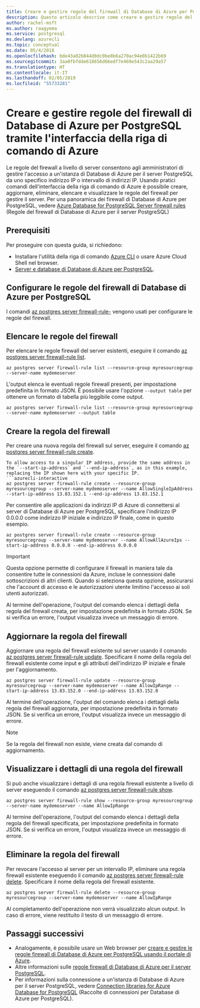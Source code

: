 ```yaml
---
title: Creare e gestire regole del firewall di Database di Azure per PostgreSQL tramite l'interfaccia della riga di comando di Azure
description: Questo articolo descrive come creare e gestire regole del firewall di Database di Azure per PostgreSQL tramite l'interfaccia della riga di comando di Azure.
author: rachel-msft
ms.author: raagyema
ms.service: postgresql
ms.devlang: azurecli
ms.topic: conceptual
ms.date: 05/4/2018
ms.openlocfilehash: bde43a02b844d0dc0be8b6a270ac94e0b1422b69
ms.sourcegitcommit: 3aa0fbfdde618656d66edf7e469e543c2aa29a57
ms.translationtype: HT
ms.contentlocale: it-IT
ms.lasthandoff: 02/05/2019
ms.locfileid: "55733281"
---
```

# <a name="create-and-manage-azure-database-for-postgresql-firewall-rules-using-azure-cli"></a>Creare e gestire regole del firewall di Database di Azure per PostgreSQL tramite l'interfaccia della riga di comando di Azure
Le regole del firewall a livello di server consentono agli amministratori di gestire l'accesso a un'istanza di Database di Azure per il server PostgreSQL da uno specifico indirizzo IP o intervallo di indirizzi IP. Usando pratici comandi dell'interfaccia della riga di comando di Azure è possibile creare, aggiornare, eliminare, elencare e visualizzare le regole del firewall per gestire il server. Per una panoramica dei firewall di Database di Azure per PostgreSQL, vedere [Azure Database for PostgreSQL Server firewall rules](concepts-firewall-rules.md) (Regole del firewall di Database di Azure per il server PostgreSQL)

## <a name="prerequisites"></a>Prerequisiti
Per proseguire con questa guida, si richiedono:
- Installare l'utilità della riga di comando [Azure CLI](/cli/azure/install-azure-cli) o usare Azure Cloud Shell nel browser.
- [Server e database di Database di Azure per PostgreSQL](quickstart-create-server-database-azure-cli.md).

## <a name="configure-firewall-rules-for-azure-database-for-postgresql"></a>Configurare le regole del firewall di Database di Azure per PostgreSQL
I comandi [az postgres server firewall-rule-](/cli/azure/postgres/server/firewall-rule) vengono usati per configurare le regole del firewall.

## <a name="list-firewall-rules"></a>Elencare le regole del firewall 
Per elencare le regole firewall del server esistenti, eseguire il comando [az postgres server firewall-rule list](/cli/azure/postgres/server/firewall-rule).
```azurecli-interactive
az postgres server firewall-rule list --resource-group myresourcegroup --server-name mydemoserver
```
L'output elenca le eventuali regole firewall presenti, per impostazione predefinita in formato JSON. È possibile usare l'opzione `--output table` per ottenere un formato di tabella più leggibile come output.
```azurecli-interactive
az postgres server firewall-rule list --resource-group myresourcegroup --server-name mydemoserver --output table
```
## <a name="create-firewall-rule"></a>Creare la regola del firewall
Per creare una nuova regola del firewall sul server, eseguire il comando [az postgres server firewall-rule create](/cli/azure/postgres/server/firewall-rule). 

```
To allow access to a singular IP address, provide the same address in the `--start-ip-address` and `--end-ip-address`, as in this example, replacing the IP shown here with your specific IP.
```azurecli-interactive
az postgres server firewall-rule create --resource-group myresourcegroup --server-name mydemoserver --name AllowSingleIpAddress --start-ip-address 13.83.152.1 --end-ip-address 13.83.152.1
```
Per consentire alle applicazioni da indirizzi IP di Azure di connettersi al server di Database di Azure per PostgreSQL, specificare l'indirizzo IP 0.0.0.0 come indirizzo IP iniziale e indirizzo IP finale, come in questo esempio.
```azurecli-interactive
az postgres server firewall-rule create --resource-group myresourcegroup --server-name mydemoserver --name AllowAllAzureIps --start-ip-address 0.0.0.0 --end-ip-address 0.0.0.0
```

> [!IMPORTANT]
> Questa opzione permette di configurare il firewall in maniera tale da consentire tutte le connessioni da Azure, incluse le connessioni dalle sottoscrizioni di altri clienti. Quando si seleziona questa opzione, assicurarsi che l'account di accesso e le autorizzazioni utente limitino l'accesso ai soli utenti autorizzati.
> 

Al termine dell'operazione, l'output del comando elenca i dettagli della regola del firewall creata, per impostazione predefinita in formato JSON. Se si verifica un errore, l'output visualizza invece un messaggio di errore.

## <a name="update-firewall-rule"></a>Aggiornare la regola del firewall 
Aggiornare una regola del firewall esistente sul server usando il comando [az postgres server firewall-rule update](/cli/azure/postgres/server/firewall-rule). Specificare il nome della regola del firewall esistente come input e gli attributi dell'indirizzo IP iniziale e finale per l'aggiornamento.
```azurecli-interactive
az postgres server firewall-rule update --resource-group myresourcegroup --server-name mydemoserver --name AllowIpRange --start-ip-address 13.83.152.0 --end-ip-address 13.83.152.0
```
Al termine dell'operazione, l'output del comando elenca i dettagli della regola del firewall aggiornata, per impostazione predefinita in formato JSON. Se si verifica un errore, l'output visualizza invece un messaggio di errore.
> [!NOTE]
> Se la regola del firewall non esiste, viene creata dal comando di aggiornamento.

## <a name="show-firewall-rule-details"></a>Visualizzare i dettagli di una regola del firewall
Si può anche visualizzare i dettagli di una regola firewall esistente a livello di server eseguendo il comando [az postgres server firewall-rule show](/cli/azure/postgres/server/firewall-rule).
```azurecli-interactive
az postgres server firewall-rule show --resource-group myresourcegroup --server-name mydemoserver --name AllowIpRange
```
Al termine dell'operazione, l'output del comando elenca i dettagli della regola del firewall specificata, per impostazione predefinita in formato JSON. Se si verifica un errore, l'output visualizza invece un messaggio di errore.

## <a name="delete-firewall-rule"></a>Eliminare la regola del firewall
Per revocare l'accesso al server per un intervallo IP, eliminare una regola firewall esistente eseguendo il comando [az postgres server firewall-rule delete](/cli/azure/postgres/server/firewall-rule). Specificare il nome della regola del firewall esistente.
```azurecli-interactive
az postgres server firewall-rule delete --resource-group myresourcegroup --server-name mydemoserver --name AllowIpRange
```
Al completamento dell'operazione non verrà visualizzato alcun output. In caso di errore, viene restituito il testo di un messaggio di errore.

## <a name="next-steps"></a>Passaggi successivi
- Analogamente, è possibile usare un Web browser per [creare e gestire le regole firewall di Database di Azure per PostgreSQL usando il portale di Azure](howto-manage-firewall-using-portal.md).
- Altre informazioni sulle [regole firewall di Database di Azure per il server PostgreSQL](concepts-firewall-rules.md).
- Per informazioni sulla connessione a un'istanza di Database di Azure per il server PostgreSQL, vedere [Connection libraries for Azure Database for PostgreSQL](concepts-connection-libraries.md) (Raccolte di connessioni per Database di Azure per PostgreSQL).
